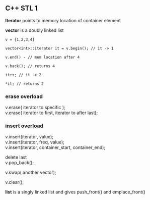 ## C++ STL 1

__Iterator__ points to memory location of container element

__vector__ is a doubly linked list

`v = {1,2,3,4}`  

`vector<int>::iterator it = v.begin(); // it -> 1`  

`v.end() - // mem location after 4`  

`v.back(); // returns 4`  

`it++; // it -> 2`  

`*it; // returns 2`  


### erase overload
v.erase( iterator to specific );  
v.erase( iterator to first, iterator to after last);

### insert overload
v.insert(iterator, value);  
v.insert(iterator, freq, value);   
v.insert(iterator, container_start, container_end);  

delete last  
v.pop_back();  

v.swap( another vector);  

v.clear();

__list__ is a singly linked list and gives push_front() and 
emplace_front()
